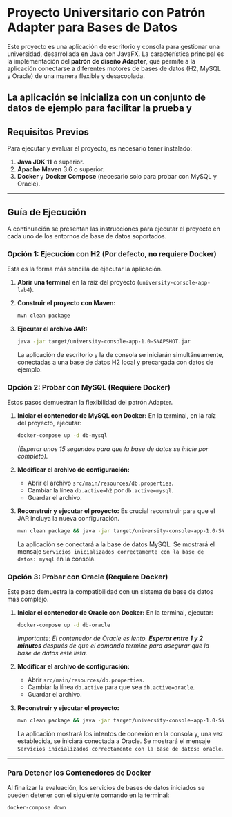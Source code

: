 # Proyecto Universitario con Patrón Adapter para Bases de Datos

Este proyecto es una aplicación de escritorio y consola para gestionar una universidad, desarrollada en Java con JavaFX. La característica principal es la implementación del **patrón de diseño Adapter**, que permite a la aplicación conectarse a diferentes motores de bases de datos (H2, MySQL y Oracle) de una manera flexible y desacoplada.

La aplicación se inicializa con un conjunto de datos de ejemplo para facilitar la prueba y 
---

## Requisitos Previos

Para ejecutar y evaluar el proyecto, es necesario tener instalado:

1.  **Java JDK 11** o superior.
2.  **Apache Maven** 3.6 o superior.
3.  **Docker** y **Docker Compose** (necesario solo para probar con MySQL y Oracle).

---

## Guía de Ejecución

A continuación se presentan las instrucciones para ejecutar el proyecto en cada uno de los entornos de base de datos soportados.

### Opción 1: Ejecución con H2 (Por defecto, no requiere Docker)

Esta es la forma más sencilla de ejecutar la aplicación.

1.  **Abrir una terminal** en la raíz del proyecto (`university-console-app-lab4`).

2.  **Construir el proyecto con Maven:**
    ```bash
    mvn clean package
    ```

3.  **Ejecutar el archivo JAR:**
    ```bash
    java -jar target/university-console-app-1.0-SNAPSHOT.jar
    ```

    La aplicación de escritorio y la de consola se iniciarán simultáneamente, conectadas a una base de datos H2 local y precargada con datos de ejemplo.

### Opción 2: Probar con MySQL (Requiere Docker)

Estos pasos demuestran la flexibilidad del patrón Adapter.

1.  **Iniciar el contenedor de MySQL con Docker:**
    En la terminal, en la raíz del proyecto, ejecutar:
    ```bash
    docker-compose up -d db-mysql
    ```
    *(Esperar unos 15 segundos para que la base de datos se inicie por completo).*

2.  **Modificar el archivo de configuración:**
    * Abrir el archivo `src/main/resources/db.properties`.
    * Cambiar la línea `db.active=h2` por `db.active=mysql`.
    * Guardar el archivo.

3.  **Reconstruir y ejecutar el proyecto:** Es crucial reconstruir para que el JAR incluya la nueva configuración.
    ```bash
    mvn clean package && java -jar target/university-console-app-1.0-SNAPSHOT.jar
    ```

    La aplicación se conectará a la base de datos MySQL. Se mostrará el mensaje `Servicios inicializados correctamente con la base de datos: mysql` en la consola.

### Opción 3: Probar con Oracle (Requiere Docker)

Este paso demuestra la compatibilidad con un sistema de base de datos más complejo.

1.  **Iniciar el contenedor de Oracle con Docker:**
    En la terminal, ejecutar:
    ```bash
    docker-compose up -d db-oracle
    ```
    *Importante: El contenedor de Oracle es lento. **Esperar entre 1 y 2 minutos** después de que el comando termine para asegurar que la base de datos esté lista.*

2.  **Modificar el archivo de configuración:**
    * Abrir `src/main/resources/db.properties`.
    * Cambiar la línea `db.active` para que sea `db.active=oracle`.
    * Guardar el archivo.

3.  **Reconstruir y ejecutar el proyecto:**
    ```bash
    mvn clean package && java -jar target/university-console-app-1.0-SNAPSHOT.jar
    ```

    La aplicación mostrará los intentos de conexión en la consola y, una vez establecida, se iniciará conectada a Oracle. Se mostrará el mensaje `Servicios inicializados correctamente con la base de datos: oracle`.

---
### Para Detener los Contenedores de Docker

Al finalizar la evaluación, los servicios de bases de datos iniciados se pueden detener con el siguiente comando en la terminal:

```bash
docker-compose down